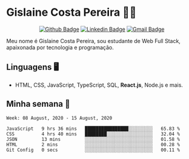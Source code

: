 # Gislaine Costa Pereira :woman_technologist:

<div align="center">
  
[![Github Badge](https://img.shields.io/badge/-Github-000?style=flat-square&logo=Github&logoColor=white&link=https://github.com/gislainecosta)](https://github.com/gislainecosta)
[![Linkedin Badge](https://img.shields.io/badge/-LinkedIn-blue?style=flat-square&logo=Linkedin&logoColor=white&link=https://www.linkedin.com/in/gislainecostapereira/)](https://www.linkedin.com/in/gislainecostapereira/)
[![Gmail Badge](https://img.shields.io/badge/-Gmail-c14438?style=flat-square&logo=Gmail&logoColor=white&link=mailto:gislainecosta@agronoma.eng.br)](mailto:gislainecosta@agronoma.eng.br)

</div>

Meu nome é Gislaine Costa Pereira, sou estudante de Web Full Stack, apaixonada por tecnologia e programação.

## Linguagens 🖥️ 

- HTML, CSS, JavaScript, TypeScript, SQL, **React.js**, Node.js e mais.

## Minha semana 📅
<!--START_SECTION:waka-->
```text
Week: 08 August, 2020 - 15 August, 2020

JavaScript   9 hrs 36 mins   ████████████████░░░░░░░░░   65.83 % 
CSS          4 hrs 40 mins   ████████░░░░░░░░░░░░░░░░░   32.04 % 
JSON         13 mins         ░░░░░░░░░░░░░░░░░░░░░░░░░   01.58 % 
HTML         2 mins          ░░░░░░░░░░░░░░░░░░░░░░░░░   00.28 % 
Git Config   0 secs          ░░░░░░░░░░░░░░░░░░░░░░░░░   00.11 %
```
<!--END_SECTION:waka-->
